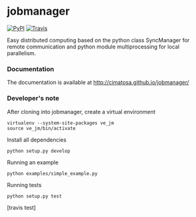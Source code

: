 jobmanager
==========
[![PyPI](http://img.shields.io/pypi/v/jobmanager.svg)](https://pypi.python.org/pypi/jobmanager)
[![Travis](http://img.shields.io/travis/cimatosa/jobmanager.svg?label=tests)](https://travis-ci.org/cimatosa/jobmanager)


Easy distributed computing based on the python class SyncManager for remote communication and python module multiprocessing for local parallelism.

### Documentation
The documentation is available at http://cimatosa.github.io/jobmanager/ 

### Developer's note
After cloning into jobmanager, create a virtual environment

    virtualenv --system-site-packages ve_jm
    source ve_jm/bin/activate

Install all dependencies

    python setup.py develop
    
Running an example

    python examples/simple_example.py
   
Running tests

    python setup.py test
    
[travis test]
